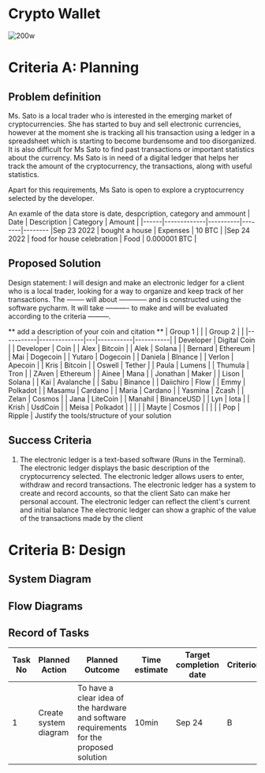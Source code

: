 # Crypto Wallet

![200w](https://user-images.githubusercontent.com/111941990/191906556-dc599fb6-4c12-4790-885e-e96b16a3bfd4.gif)


# Criteria A: Planning

## Problem definition

Ms. Sato is a local trader who is interested in the emerging market of cryptocurrencies. She has started to buy and sell electronic currencies, however at the moment she is tracking all his transaction using a ledger in a spreadsheet which is starting to become burdensome and too disorganized. It is also difficult for Ms Sato to find past transactions or important statistics about the currency. Ms Sato is in need of a digital ledger that helps her track the amount of the cryptocurrency, the transactions, along with useful statistics. 

Apart for this requirements, Ms Sato is open to explore a cryptocurrency selected by the developer.

An examle of the data store is date, despcription, category and ammount
| Date | Description | Category | Amount |
|------|-------------|----------|--------|--------
|Sep 23 2022 | bought a house | Expenses | 10 BTC |
|Sep 24 2022 | food for house celebration | Food | 0.000001 BTC |
## Proposed Solution

Design statement:
I will design and make an electronic ledger for a client who is a local trader, looking for a way to organize and keep track of her transactions. The ——– will about ———— and is constructed using the software pycharm. It will take  ———- to make and will be evaluated according to the criteria ———.

** add a description of your coin and citation **
| Group 1   |              |   | Group  2  |           |
|-----------|--------------|---|-----------|-----------|
| Developer | Digital Coin |   | Developer | Coin      |
| Alex      | Bitcoin      |   | Alek      | Solana    |
| Bernard   | Ethereum     |   | Mai       | Dogecoin  |
| Yutaro    | Dogecoin     |   | Daniela   | BInance   |
| Verlon    | Apecoin      |   | Kris      | Bitcoin   |
| Oswell    | Tether       |   | Paula     | Lumens    |
| Thumula   | Tron         |   | ZAven     | Ethereum  |
| Ainee     | Mana         |   | Jonathan  | Maker     |
| Lison     | Solana       |   | Kai       | Avalanche |
| Sabu      | Binance      |   | Daiichiro | Flow      |
| Emmy      | Polkadot     |   | Masamu    | Cardano   |
| Maria     | Cardano      |   | Yasmina   | Zcash     |
| Zelan     | Cosmos       |   | Jana      | LiteCoin  |
| Manahil   | BinanceUSD   |   | Lyn       | Iota      |
| Krish     | UsdCoin      |   | Meisa     | Polkadot  |
|           |              |   | Mayte     | Cosmos    |
|           |              |   | Pop       | Ripple    |
Justify the tools/structure of your solution

## Success Criteria
1. The electronic ledger is a text-based software (Runs in the Terminal).
The electronic ledger displays the basic description of the cryptocurrency selected.
The electronic ledger allows users to enter, withdraw and record transactions.
The electronic ledger has a system to create and record accounts, so that the client Sato can make her personal account. 
The electronic ledger can reflect the client's current and initial balance
The electronic ledger can show a graphic of the value of the transactions made by the client 


# Criteria B: Design

## System Diagram

## Flow Diagrams


## Record of Tasks
| Task No | Planned Action                                                | Planned Outcome                                                                                                 | Time estimate | Target completion date | Criterion |
|---------|---------------------------------------------------------------|-----------------------------------------------------------------------------------------------------------------|---------------|------------------------|-----------|
| 1       | Create system diagram                                         | To have a clear idea of the hardware and software requirements for the proposed solution                        | 10min         | Sep 24                 | B         |

